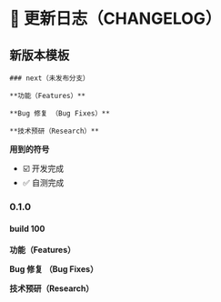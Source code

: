 # 📌 更新日志（CHANGELOG）

## 新版本模板

```
### next（未发布分支）

**功能（Features）**

**Bug 修复 （Bug Fixes）**

**技术预研（Research）**
```

**用到的符号**

- ☑️ 开发完成
- ✅ 自测完成

### 0.1.0

#### build 100

**功能（Features）**

**Bug 修复 （Bug Fixes）**

**技术预研（Research）**
